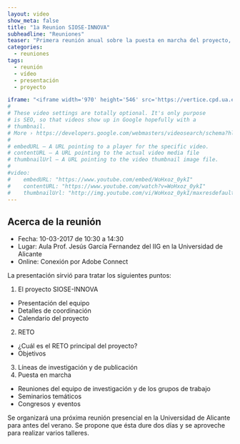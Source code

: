 ```yaml
---
layout: video
show_meta: false
title: "1a Reunion SIOSE-INNOVA"
subheadline: "Reuniones"
teaser: "Primera reunión anual sobre la puesta en marcha del proyecto, revisión de objetivos, trabajo en equipo, entre otros temas."
categories:
  - reuniones
tags:
  - reunión
  - vídeo
  - presentación
  - proyecto

iframe: "<iframe width='970' height='546' src='https://vertice.cpd.ua.es/176205' frameborder='0' allowfullscreen></iframe>"
#
# These video settings are totally optional. It's only purpose
# is SEO, so that videos show up in Google hopefully with a 
# thumbnail.
# More › https://developers.google.com/webmasters/videosearch/schema?hl=en&rd=1
#
# embedURL – A URL pointing to a player for the specific video.
# contentURL – A URL pointing to the actual video media file
# thumbnailUrl – A URL pointing to the video thumbnail image file.
#
#video:
#    embedURL: "https://www.youtube.com/embed/WoHxoz_0ykI"
#    contentURL: "https://www.youtube.com/watch?v=WoHxoz_0ykI"
#    thumbnailUrl: "http://img.youtube.com/vi/WoHxoz_0ykI/maxresdefault.jpg"
---
```

<!--more-->

## Acerca de la reunión

- Fecha: 10-03-2017 de 10:30 a 14:30
- Lugar: Aula Prof. Jesús García Fernandez del IIG en la Universidad de Alicante
- Online: Conexión por Adobe Connect

La presentación sirvió para tratar los siguientes puntos:

1. El proyecto SIOSE-INNOVA
  - Presentación del equipo
  - Detalles de coordinación
  - Calendario del proyecto
2. RETO
  - ¿Cuál es el RETO principal del proyecto?
  - Objetivos
3. Líneas de investigación y de publicación
4. Puesta en marcha
  - Reuniones del equipo de investigación y de los grupos de trabajo
  - Seminarios temáticos
  - Congresos y eventos

Se organizará una próxima reunión presencial en la Universidad de Alicante para antes del verano. Se propone que ésta dure dos días y se aproveche para realizar varios talleres.
